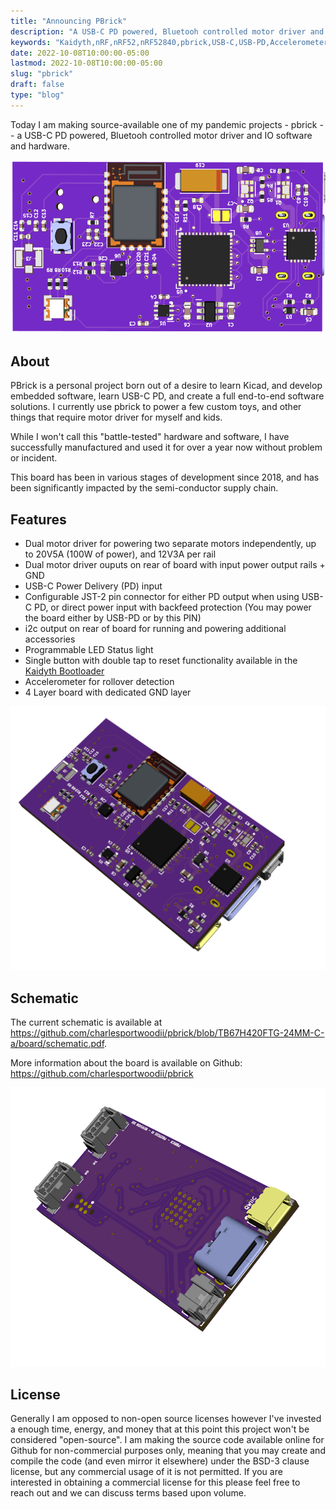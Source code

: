 ```yaml
---
title: "Announcing PBrick"
description: "A USB-C PD powered, Bluetooh controlled motor driver and IO software and hardware."
keywords: "Kaidyth,nRF,nRF52,nRF52840,pbrick,USB-C,USB-PD,Accelerometer,Motor Driver,Power toys,Power Legos"
date: 2022-10-08T10:00:00-05:00
lastmod: 2022-10-08T10:00:00-05:00
slug: "pbrick"
draft: false
type: "blog"
---
```


Today I am making source-available one of my pandemic projects - pbrick -- a  USB-C PD powered, Bluetooh controlled motor driver and IO software and hardware.

<span class="image featured" style="width: 75%; margin: 0 auto;">
    <picture>
        <source srcset="https://raw.githubusercontent.com/charlesportwoodii/pbrick/TB67H420FTG-24MM-C-a/pbrick.png" crossorigin="anonymous" type="image/png">
        <img src="https://raw.githubusercontent.com/charlesportwoodii/pbrick/TB67H420FTG-24MM-C-a/pbrick.png" />
    </picture>
</span>

<!--more-->

## About

PBrick is a personal project born out of a desire to learn Kicad, and develop embedded software, learn USB-C PD, and create a full end-to-end software solutions. I currently use pbrick to power a few custom toys, and other things that require motor driver for myself and kids.

While I won't call this "battle-tested" hardware and software, I have successfully manufactured and used it for over a year now without problem or incident.

This board has been in various stages of development since 2018, and has been significantly impacted by the semi-conductor supply chain.

## Features

- Dual motor driver for powering two separate motors independently, up to 20V5A (100W of power), and 12V3A per rail
- Dual motor driver ouputs on rear of board with input power output rails + GND
- USB-C Power Delivery (PD) input
- Configurable JST-2 pin connector for either PD output when using USB-C PD, or direct power input with backfeed protection
    (You may power the board either by USB-PD or by this PIN)
- i2c output on rear of board for running and powering additional accessories
- Programmable LED Status light
- Single button with double tap to reset functionality available in the [Kaidyth Bootloader](https://github.com/kaidyth/nrf52_bootloader)
- Accelerometer for rollover detection
- 4 Layer board with dedicated GND layer

<span class="image featured" style="width: 75%; margin: 0 auto;">
  <img src="https://raw.githubusercontent.com/charlesportwoodii/pbrick/TB67H420FTG-24MM-C-a/board_front.png" />
</span>

## Schematic
The current schematic is available at https://github.com/charlesportwoodii/pbrick/blob/TB67H420FTG-24MM-C-a/board/schematic.pdf.

More information about the board is available on Github: https://github.com/charlesportwoodii/pbrick

<span class="image featured" style="width: 75%; margin: 0 auto;">
  <img src="https://raw.githubusercontent.com/charlesportwoodii/pbrick/TB67H420FTG-24MM-C-a/board_rear.png" />
</span>

## License

Generally I am opposed to non-open source licenses however I've invested a enough time, energy, and money that at this point this project won't be considered "open-source". I am making the source code available online for Github for non-commercial purposes only, meaning that you may create and compile the code (and even mirror it elsewhere) under the BSD-3 clause license, but any commercial usage of it is not permitted. If you are interested in obtaining a commercial license for this please feel free to reach out and we can discuss terms based upon volume.